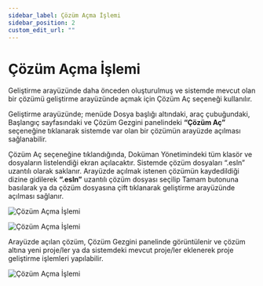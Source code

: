 ```yaml
---
sidebar_label: Çözüm Açma İşlemi
sidebar_position: 2
custom_edit_url: ""
---
```


# Çözüm Açma İşlemi

Geliştirme arayüzünde daha önceden oluşturulmuş ve sistemde mevcut olan bir çözümü geliştirme arayüzünde açmak için Çözüm Aç seçeneği kullanılır.

Geliştirme arayüzünde; menüde Dosya başlığı altındaki, araç çubuğundaki, Başlangıç sayfasındaki ve Çözüm Gezgini panelindeki **“Çözüm Aç”** seçeneğine tıklanarak sistemde var olan bir çözümün arayüzde açılması sağlanabilir.

Çözüm Aç seçeneğine tıklandığında, Doküman Yönetimindeki tüm klasör ve dosyaların listelendiği ekran açılacaktır. Sistemde çözüm dosyaları “.esln” uzantılı olarak saklanır. Arayüzde açılmak istenen çözümün kaydedildiği dizine gidilerek **“.esln”** uzantılı çözüm dosyası seçilip Tamam butonuna basılarak ya da çözüm dosyasına çift tıklanarak geliştirme arayüzünde açılması sağlanır.

![Çözüm Açma İşlemi](https://docsbimser.blob.core.windows.net/imagecontainer/auto-upload4353a9c5-6d15-425e-bd9c-f3e157a5436e)

![Çözüm Açma İşlemi](https://docsbimser.blob.core.windows.net/imagecontainer/auto-uploadf75f522d-4e7f-42c4-91ee-d61f3219af48)

Arayüzde açılan çözüm, Çözüm Gezgini panelinde görüntülenir ve çözüm altına yeni proje/ler ya da sistemdeki mevcut proje/ler eklenerek proje geliştirme işlemleri yapılabilir.

![Çözüm Açma İşlemi](https://docsbimser.blob.core.windows.net/imagecontainer/auto-upload855d76ee-40d2-4676-b190-dc5e76bff4b8)